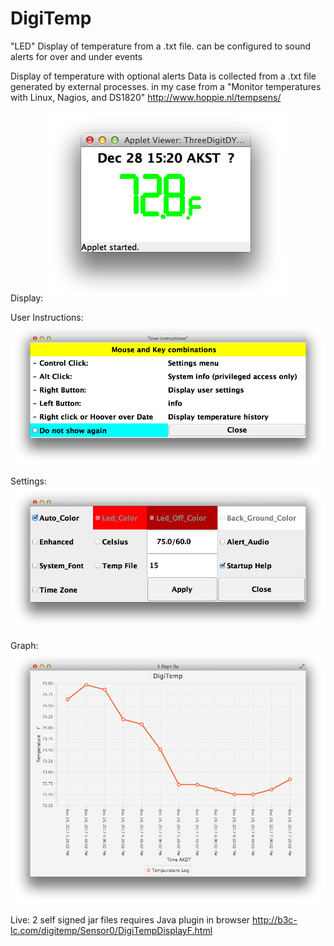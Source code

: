 # DigiTemp
 "LED" Display of temperature from a .txt file. can be configured to sound alerts for over and under events
 
 Display of temperature with optional alerts 
 Data is collected from a .txt file generated by external processes.
 in my case from a "Monitor temperatures with Linux, Nagios, and DS1820" http://www.hoppie.nl/tempsens/ 

 Display:
![Three Digit DY]( https://github.com/TiVoHomeUser/DigiTemp/blob/master/images/DigiTemp1.png )

 User Instructions:
![User Instructions]( https://github.com/TiVoHomeUser/DigiTemp/blob/master/images/DigiTemp2.png )

 Settings:
![Settings]( https://github.com/TiVoHomeUser/DigiTemp/blob/master/images/DigiTemp3.png )

 Graph:
![Graph]( https://github.com/TiVoHomeUser/DigiTemp/blob/master/images/DigiTemp5.png )

 Live:
 2 self signed jar files requires Java plugin in browser
 http://b3c-lc.com/digitemp/Sensor0/DigiTempDisplayF.html
